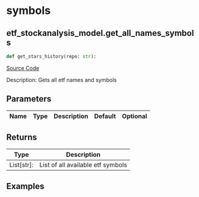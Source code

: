 # symbols

## etf_stockanalysis_model.get_all_names_symbols

```python
def get_stars_history(repo: str):
```
[Source Code](https://github.com/OpenBB-finance/OpenBBTerminal/tree/main/openbb_terminal/etf/stockanalysis_model.py#L18)

Description: Gets all etf names and symbols

## Parameters

| Name | Type | Description | Default | Optional |
| ---- | ---- | ----------- | ------- | -------- |

## Returns

| Type | Description |
| ---- | ----------- |
| List[str]: | List of all available etf symbols |

## Examples

